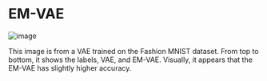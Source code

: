 # EM-VAE

![image](https://github.com/user-attachments/assets/b99f5477-b423-42c1-b459-cfe1cf66bb48)

This image is from a VAE trained on the Fashion MNIST dataset. From top to bottom, it shows the labels, VAE, and EM-VAE. Visually, it appears that the EM-VAE has slightly higher accuracy.







